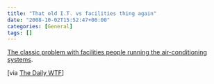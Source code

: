 ```yaml
---
title: "That old I.T. vs facilities thing again"
date: "2008-10-02T15:52:47+00:00"
categories: [General]
tags: []
---
```


<a href="http://thedailywtf.com/Articles/The-Hot-Room.aspx">The classic problem with facilities people running the air-conditioning systems</a>.

[via <a href="http://thedailywtf.com/">The Daily WTF</a>]
